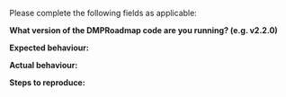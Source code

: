 Please complete the following fields as applicable:

**What version of the DMPRoadmap code are you running? (e.g. v2.2.0)**

**Expected behaviour:**

**Actual behaviour:**

**Steps to reproduce:**

